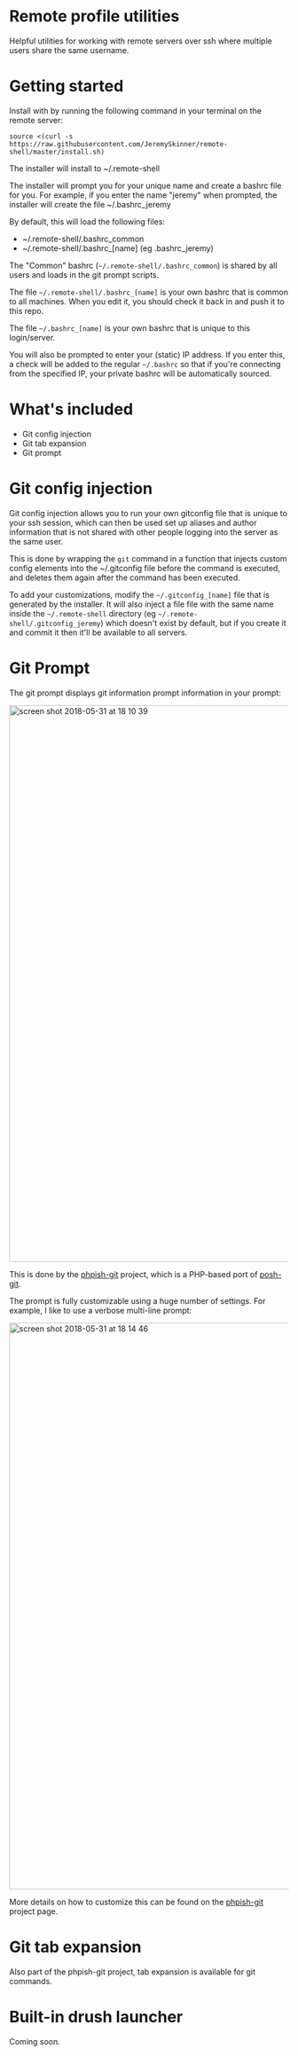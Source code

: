 # Remote profile utilities

Helpful utilities for working with remote servers over ssh where multiple users share the same username. 

# Getting started

Install with by running the following command in your terminal on the remote server:

```
source <(curl -s https://raw.githubusercontent.com/JeremySkinner/remote-shell/master/install.sh)
```

The installer will install to ~/.remote-shell

The installer will prompt you for your unique name and create a bashrc file for you. For example, if you enter the name "jeremy" when prompted, the installer will create the file ~/.bashrc_jeremy 

By default, this will load the following files:
- ~/.remote-shell/.bashrc_common
- ~/.remote-shell/.bashrc_[name] (eg .bashrc_jeremy)

The "Common" bashrc (`~/.remote-shell/.bashrc_common`) is shared by all users and loads in the git prompt scripts.

The file `~/.remote-shell/.bashrc_[name]` is your own bashrc that is common to all machines. When you edit it, you should check it back in and push it to this repo.

The file `~/.bashrc_[name]` is your own bashrc that is unique to this login/server.

You will also be prompted to enter your (static) IP address. If you enter this, a check will be added to the regular `~/.bashrc` so that if you're connecting from the specified IP, your private bashrc will be automatically sourced.

# What's included

- Git config injection
- Git tab expansion
- Git prompt

# Git config injection

Git config injection allows you to run your own gitconfig file that is unique to your ssh session, which can then be used set up aliases and author information that is not shared with other people logging into the server as the same user. 

This is done by wrapping the `git` command in a function that injects custom config elements into the ~/.gitconfig file before the command is executed, and deletes them again after the command has been executed. 

To add your customizations, modify the `~/.gitconfig_[name]` file that is generated by the installer. It will also inject a file file with the same name inside the `~/.remote-shell` directory (eg `~/.remote-shell/.gitconfig_jeremy`) which doesn't exist by default, but if you create it and commit it then it'll be available to all servers.

# Git Prompt

The git prompt displays git information prompt information in your prompt: 

<img width="1004" alt="screen shot 2018-05-31 at 18 10 39" src="https://user-images.githubusercontent.com/90130/40796788-1df3980e-64fe-11e8-8aca-cb5ba83c40ef.png"> 

This is done by the [phpish-git](https://github.com/jeremyskinner/phpish-git) project, which is a PHP-based port of [posh-git](https://github.com/dahlbyk/posh-git).

The prompt is fully customizable using a huge number of settings. For example, I like to use a verbose multi-line prompt:

<img width="1022" alt="screen shot 2018-05-31 at 18 14 46" src="https://user-images.githubusercontent.com/90130/40796931-84da0a26-64fe-11e8-9953-9e6f9f51fc00.png">

More details on how to customize this can be found on the [phpish-git](https://github.com/JeremySkinner/phpish-git) project page.


# Git tab expansion

Also part of the phpish-git project, tab expansion is available for git commands. 

# Built-in drush launcher

Coming soon.
